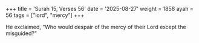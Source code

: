 +++
title = 'Surah 15, Verses 56'
date = '2025-08-27'
weight = 1858
ayah = 56
tags = ["lord", "mercy"]
+++

He exclaimed, “Who would despair of the mercy of their Lord except the misguided?”